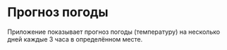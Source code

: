 # Прогноз погоды

Приложение показывает прогноз погоды (температуру) на несколько дней каждые 3 часа в определённом месте.
